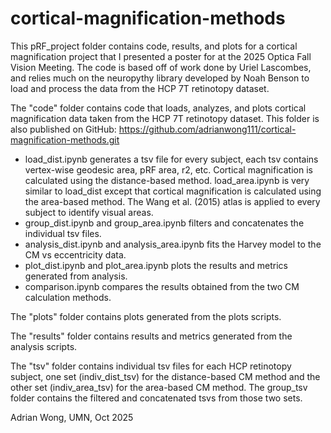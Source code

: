 # cortical-magnification-methods
This pRF_project folder contains code, results, and plots for a 
cortical magnification project that I presented a poster for at 
the 2025 Optica Fall Vision Meeting. The code is based off of 
work done by Uriel Lascombes, and relies much on the neuropythy 
library developed by Noah Benson to load and process the data 
from the HCP 7T retinotopy dataset.

The "code" folder contains code that loads, analyzes, and plots 
cortical magnification data taken from the HCP 7T retinotopy 
dataset. This folder is also published on GitHub: 
https://github.com/adrianwong111/cortical-magnification-methods.git

- load_dist.ipynb generates a tsv file for every subject, 
each tsv contains vertex-wise geodesic area, pRF area, r2, etc. 
Cortical magnification is calculated using the distance-based
method. load_area.ipynb is very similar to load_dist except that
cortical magnification is calculated using the area-based method.
The Wang et al. (2015) atlas is applied to every subject to
identify visual areas.
- group_dist.ipynb and group_area.ipynb filters and concatenates 
the individual tsv files.
- analysis_dist.ipynb and analysis_area.ipynb fits the Harvey model
to the CM vs eccentricity data.
- plot_dist.ipynb and plot_area.ipynb plots the results and metrics
generated from analysis.
- comparison.ipynb compares the results obtained from the two CM 
calculation methods.

The "plots" folder contains plots generated from the plots scripts.

The "results" folder contains results and metrics generated from 
the analysis scripts.

The "tsv" folder contains individual tsv files for each HCP 
retinotopy subject, one set (indiv_dist_tsv) for the distance-based 
CM method and the other set (indiv_area_tsv) for the area-based CM 
method. The group_tsv folder contains the filtered and concatenated 
tsvs from those two sets.

Adrian Wong,
UMN, Oct 2025
